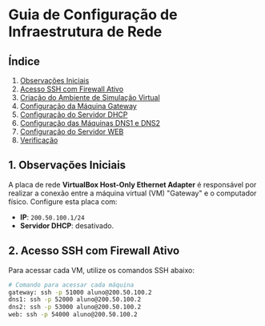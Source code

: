 # Guia de Configuração de Infraestrutura de Rede

## Índice
1. [Observações Iniciais](#observações-iniciais)
2. [Acesso SSH com Firewall Ativo](#acesso-ssh-com-firewall-ativo)
3. [Criação do Ambiente de Simulação Virtual](#criação-do-ambiente-de-simulação-virtual)
4. [Configuração da Máquina Gateway](#configuração-da-máquina-gateway)
5. [Configuração do Servidor DHCP](#configuração-do-servidor-dhcp)
6. [Configuração das Máquinas DNS1 e DNS2](#configuração-das-máquinas-dns1-e-dns2)
7. [Configuração do Servidor WEB](#configuração-do-servidor-web)
8. [Verificação](#verificação)

## 1. Observações Iniciais

A placa de rede **VirtualBox Host-Only Ethernet Adapter** é responsável por realizar a conexão entre a máquina virtual (VM) "Gateway" e o computador físico. Configure esta placa com:
- **IP**: `200.50.100.1/24`
- **Servidor DHCP**: desativado.

## 2. Acesso SSH com Firewall Ativo

Para acessar cada VM, utilize os comandos SSH abaixo:

```bash
# Comando para acessar cada máquina
gateway: ssh -p 51000 aluno@200.50.100.2
dns1: ssh -p 52000 aluno@200.50.100.2
dns2: ssh -p 53000 aluno@200.50.100.2
web: ssh -p 54000 aluno@200.50.100.2
